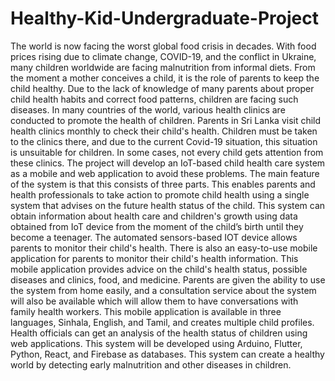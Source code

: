 # Healthy-Kid-Undergraduate-Project

The world is now facing the worst global food crisis in decades. With food prices rising due to climate change, COVID-19, and the conflict in Ukraine, many children worldwide are facing malnutrition from informal diets. From the moment a mother conceives a child, it is the role of parents to keep the child healthy. Due to the lack of knowledge of many parents about proper child health habits and correct food patterns, children are facing such diseases. In many countries of the world, various health clinics are conducted to promote the health of children. Parents in Sri Lanka visit child health clinics monthly to check their child's health. Children must be taken to the clinics there, and due to the current Covid-19 situation, this situation is unsuitable for children. In some cases, not every child gets attention from these clinics. The project will develop an IoT-based child health care system as a mobile and web application to avoid these problems. The main feature of the system is that this consists of three parts. This enables parents and health professionals to take action to promote child health using a single system that advises on the future health status of the child. This system can obtain information about health care and children's growth using data obtained from IoT device from the moment of the child’s birth until they become a teenager. The automated sensors-based IOT device allows parents to monitor their child's health. There is also an easy-to-use mobile application for parents to monitor their child's health information. This mobile application provides advice on the child's health status, possible diseases and clinics, food, and medicine. Parents are given the ability to use the system from home easily, and a consultation service about the system will also be available which will allow them to have conversations with family health workers. This mobile application is available in three languages, Sinhala, English, and Tamil, and creates multiple child profiles. Health officials can get an analysis of the health status of children using web applications. This system will be developed using Arduino, Flutter, Python, React, and Firebase as databases. This system can create a healthy world by detecting early malnutrition and other diseases in children. 
